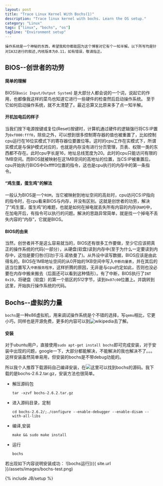 ```yaml
---
layout: post
title: "Trace Linux Kernel With Bochs(1)"
description: "Trace linux kernel with bochs. Learn the OS setup."
category: "Linux"
tags: ["linux", "bochs", "os"]
tagline: "Environment setup"
---
```


	操作系统是一个神秘的东西，希望我和你都能因为这个博客对它有个一知半解。以下所写均是针对IA32进行的叙述,内核版本为0.11，如有错误，敬请指正。

## BIOS--创世者的功劳

#### 简单的理解

BIOS(`Basic Input/Output System`) 是大部分人都会说的一个词，说起它的作用，也都像我这样的菜鸟也知道它进行一些硬件的检查然后启动操作系统。
至于它如何启动操作系统，就不太清楚了。最近总算又比原来多了点一知半解。

#### 开机加电后的样子

当我们按下电源按键或复位(Reset)按键时，计算机通过硬件的逻辑强行将CS:IP置为`0xf000:fff0`，除些之外，可以想到很多控制寄存器的值也被重置了，比如控制cpu运行在16位实模式下的寄存器位要置位等。这时的cpu工作在实模式下，所谓实模式是与保护模式对应的，也就是内存没有进行分页管理，页表、权限一类的东西都不存在。此时cpu字长是16，地址总线宽度为20。此时的cpu只能访问有限的1MB空间。而BIOS就被映射在这1MB空间的高地址的位置，当CS:IP被重置后，cpu开始执行BIOS中0xffff0位置的指令，这也是cpu执行的内存中的第一条指令。

#### “鸡生蛋，蛋生鸡”的解法

一般认为BIOS是一个`ROM`，当它被映射到地址空间的高处时，cpu访问CS:IP指向的指令时，在cpu看来BIOS与内存，并没有区别。这就是创世者的功劳，解决了“鸡生蛋，蛋生鸡”的难题，也就是如何在掉电就丢失所有内容的内存(`RAM`)中，在加电开后，有指令可以执行的问题。解决的思路异常简单，就是找一个掉电不丢失内容的“内存”，它就是BIOS。

#### BIOS的由来

当然，创世者并不是这么容易就当的，BIOS还有很多工作要做，至少它应该把真正的操作系统的代码(一部分），从硬盘(软盘)读到内存中(至于为什么一定要读到内存中，这怕是要归咎(归功)于冯.诺依曼了)。从外设中读写数据，BIOS应该是由此得名的。BIOS在1MB地址空间的从0开始的1KB空间中写入`中断向量表`，并在其后的适当位置写入`中断服务程序`，这样折腾的原因，无非是与cpu约定如此，否则也没必要在内存中搬来搬去（后面还可以看到这种情形）。有了中断，BIOS执行了`INT 0x19`，将硬盘（软盘）的第一个扇区的512字节，读到`0x07c00`位置上。并跳转到这里，开始执行操作系统的代码。

## Bochs--虚拟的力量

`bochs`是一种x86虚拟机，用来调试操作系统是个不错的选择，写`qemu`相比，它更小巧，同样也是开源免费，更多的内容可以到![wikipedia](http://en.wikipedia.org/wiki/Bochs)去了解。

#### 安装

对于ubuntu用户，直接使用`sudo apt-get install bochs`即可完成安装，对于安装中出现的问题，google一下，大部分都能解决，不能解决的我也解决不了。。。
这样安装虽然简单易用，但安装的bochs是不带debug功能的。

所以我个人推荐下载源码自己编译安装，在![这里](http://sourceforge.net/projects/bochs/files/bochs/)可以找到bochs的源码。我下载的是bochs-2.6.2.tar.gz，安装方法也很简单。

+ 解压源码包
 	
	`tar -xzvf bochs-2.6.2.tar.gz`

+ 进入源码目录，定制

	`cd bochs-2.6.2/;./configure --enable-debugger --enable-disam --with-all-libs`

+ 编译,安装

	`make && sudo make install`

+ 运行

	`bochs`

若出现如下内容说明安装成功：
	![bochs运行]({{ site.url }}/assets/images/bochs-test.png)


{% include JB/setup %}
